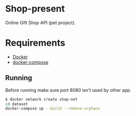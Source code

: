 # Shop-present

Online Gift Shop API (pet project).

# Requirements

* [Docker](https://docs.docker.com/)
* [docker-compose](https://docs.docker.com/compose/)

## Running

Before running make sure port 8080 isn't used by other app.

```bash
$ docker network create shop-net
cd dataset
docker-compose up --build --remove-orphans
```
